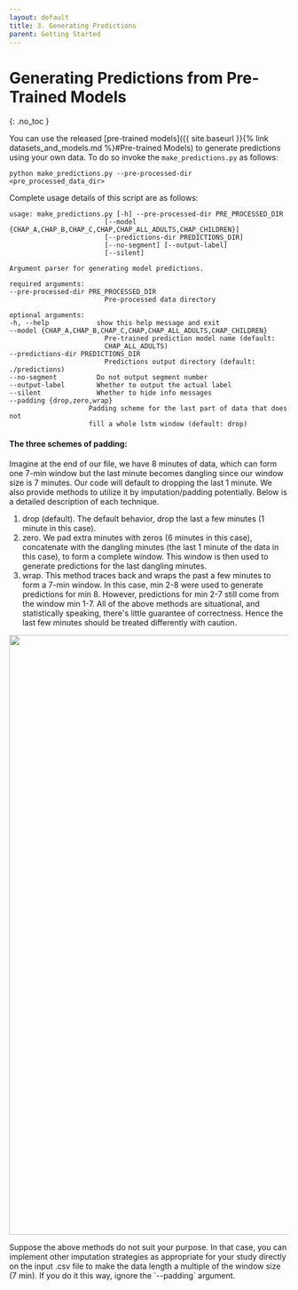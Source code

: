 ```yaml
---
layout: default
title: 3. Generating Predictions
parent: Getting Started
---
```


# Generating Predictions from Pre-Trained Models
{: .no_toc }

You can use the released [pre-trained models]({{ site.baseurl }}{% link datasets_and_models.md %}#Pre-trained Models) to generate predictions using your own data. To do so invoke the `make_predictions.py` as follows:
    
    python make_predictions.py --pre-processed-dir <pre_processed_data_dir>

Complete usage details of this script are as follows:

    usage: make_predictions.py [-h] --pre-processed-dir PRE_PROCESSED_DIR
                            [--model {CHAP_A,CHAP_B,CHAP_C,CHAP,CHAP_ALL_ADULTS,CHAP_CHILDREN}]
                            [--predictions-dir PREDICTIONS_DIR]
                            [--no-segment] [--output-label]
                            [--silent]

    Argument parser for generating model predictions.

    required arguments:
    --pre-processed-dir PRE_PROCESSED_DIR
                            Pre-processed data directory

    optional arguments:
    -h, --help            show this help message and exit
    --model {CHAP_A,CHAP_B,CHAP_C,CHAP,CHAP_ALL_ADULTS,CHAP_CHILDREN}
                            Pre-trained prediction model name (default:
                            CHAP_ALL_ADULTS)
    --predictions-dir PREDICTIONS_DIR
                            Predictions output directory (default: ./predictions)
    --no-segment          Do not output segment number
    --output-label        Whether to output the actual label
    --silent              Whether to hide info messages
    --padding {drop,zero,wrap}
                        Padding scheme for the last part of data that does not
                        fill a whole lstm window (default: drop)



#### The three schemes of padding:
Imagine at the end of our file, we have 8 minutes of data, which can form one 7-min window but the last minute becomes dangling since our window size is 7 minutes. Our code will default to dropping the last 1 minute. We also provide methods to utilize it by imputation/padding potentially. Below is a detailed description of each technique.
1. drop (default). The default behavior, drop the last a few minutes (1 minute in this case).
1. zero. We pad extra minutes with zeros (6 minutes in this case), concatenate with the dangling minutes (the last 1 minute of the data in this case), to form a complete window. This window is then used to generate predictions for the last dangling minutes. 
1. wrap. This method traces back and wraps the past a few minutes to form a 7-min window. In this case, min 2-8 were used to generate predictions for min 8. However, predictions for min 2-7 still come from the window min 1-7.
All of the above methods are situational, and statistically speaking, there's little guarantee of correctness. Hence the last few minutes should be treated differently with caution.
<p align="center">
  <img src="padding.png" width="1080"/>
</p>
Suppose the above methods do not suit your purpose. In that case, you can implement other imputation strategies as appropriate for your study directly on the input .csv file to make the data length a multiple of the window size (7 min). If you do it this way, ignore the `--padding` argument.